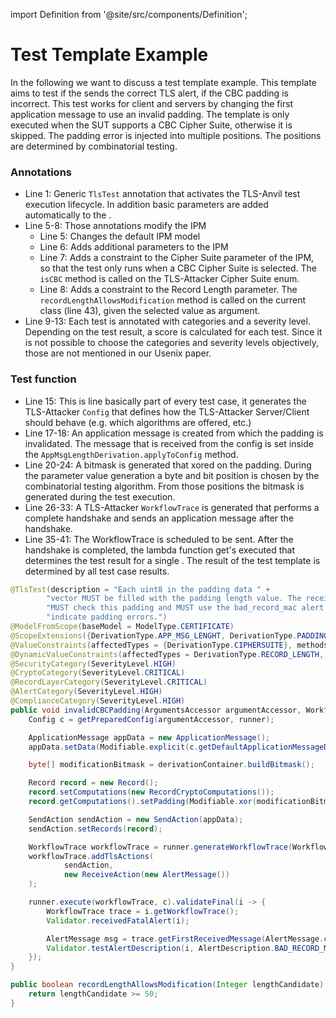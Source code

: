 import Definition from '@site/src/components/Definition';

# Test Template Example

In the following we want to discuss a test template example.
This template aims to test if the <Definition id="SUT" /> sends the correct TLS alert, if the CBC padding is incorrect. This test works for client and servers by changing the first application message to use an invalid padding. The template is only executed when the SUT supports a CBC Cipher Suite, otherwise it is skipped. The padding error is injected into multiple positions. The positions are determined by combinatorial testing.


### Annotations
* Line 1: Generic `TlsTest` annotation that activates the TLS-Anvil test execution lifecycle. In addition basic parameters are added automatically to the <Definition id="IPM" />.
* Line 5-8: Those annotations modify the IPM
    * Line 5: Changes the default IPM model
    * Line 6: Adds additional parameters to the IPM
    * Line 7: Adds a constraint to the Cipher Suite parameter of the IPM, so that the test only runs when a CBC Cipher Suite is selected. The `isCBC` method is called on the TLS-Attacker Cipher Suite enum.
    * Line 8: Adds a constraint to the Record Length parameter. The `recordLengthAllowsModification` method is called on the current class (line 43), given the selected value as argument.
* Line 9-13: Each test is annotated with categories and a severity level. Depending on the test result, a score is calculated for each test. Since it is not possible to choose the categories and severity levels objectively, those are not mentioned in our Usenix paper.

### Test function
* Line 15: This is line basically part of every test case, it generates the TLS-Attacker `Config` that defines how the TLS-Attacker Server/Client should behave (e.g. which algorithms are offered, etc.)
* Line 17-18: An application message is created from which the padding is invalidated. The message that is received from the config is set inside the `AppMsgLengthDerivation.applyToConfig` method.
* Line 20-24: A bitmask is generated that xored on the padding. During the parameter value generation a byte and bit position is chosen by the combinatorial testing algorithm. From those positions the bitmask is generated during the test execution.
* Line 26-33: A TLS-Attacker `WorkflowTrace` is generated that performs a complete handshake and sends an application message after the handshake.
* Line 35-41: The WorkflowTrace is scheduled to be sent. After the handshake is completed, the lambda function get's executed that determines the test result for a single <Definition id="test case" />. The result of the test template is determined by all test case results.

```java showLineNumbers
@TlsTest(description = "Each uint8 in the padding data " +
        "vector MUST be filled with the padding length value. The receiver " +
        "MUST check this padding and MUST use the bad_record_mac alert to " +
        "indicate padding errors.")
@ModelFromScope(baseModel = ModelType.CERTIFICATE)
@ScopeExtensions({DerivationType.APP_MSG_LENGHT, DerivationType.PADDING_BITMASK})
@ValueConstraints(affectedTypes = {DerivationType.CIPHERSUITE}, methods = "isCBC")
@DynamicValueConstraints(affectedTypes = DerivationType.RECORD_LENGTH, methods = "recordLengthAllowsModification")
@SecurityCategory(SeverityLevel.HIGH)
@CryptoCategory(SeverityLevel.CRITICAL)
@RecordLayerCategory(SeverityLevel.CRITICAL)
@AlertCategory(SeverityLevel.HIGH)
@ComplianceCategory(SeverityLevel.HIGH)
public void invalidCBCPadding(ArgumentsAccessor argumentAccessor, WorkflowRunner runner) {
    Config c = getPreparedConfig(argumentAccessor, runner);

    ApplicationMessage appData = new ApplicationMessage();
    appData.setData(Modifiable.explicit(c.getDefaultApplicationMessageData().getBytes()));

    byte[] modificationBitmask = derivationContainer.buildBitmask();

    Record record = new Record();
    record.setComputations(new RecordCryptoComputations());
    record.getComputations().setPadding(Modifiable.xor(modificationBitmask, 0));

    SendAction sendAction = new SendAction(appData);
    sendAction.setRecords(record);

    WorkflowTrace workflowTrace = runner.generateWorkflowTrace(WorkflowTraceType.HANDSHAKE);
    workflowTrace.addTlsActions(
            sendAction,
            new ReceiveAction(new AlertMessage())
    );

    runner.execute(workflowTrace, c).validateFinal(i -> {
        WorkflowTrace trace = i.getWorkflowTrace();
        Validator.receivedFatalAlert(i);

        AlertMessage msg = trace.getFirstReceivedMessage(AlertMessage.class);
        Validator.testAlertDescription(i, AlertDescription.BAD_RECORD_MAC, msg);
    });
}

public boolean recordLengthAllowsModification(Integer lengthCandidate) {
    return lengthCandidate >= 50;
}
```